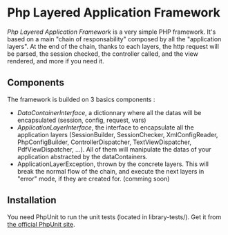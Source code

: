 # Php Layered Application Framework

*Php Layered Application Framework* is a very simple PHP framework.
It's based on a main "chain of responsability" composed by all the "application layers".
At the end of the chain, thanks to each layers, the http request will be parsed, the session checked, the controller called, and the view rendered, and more if you need it.

## Components

The framework is builded on 3 basics components :

* *DataContainerInterface*, a dictionnary where all the datas will be encapsulated (session, config, request, vars)
* *ApplicationLayerInterface*, the interface to encapsulate all the application layers (SessionBuilder, SessionChecker, XmlConfigReader, PhpConfigBuilder, ControllerDispatcher, TextViewDispatcher, PdfViewDispatcher, ...). All of them will manipulate the datas of your application abstracted by the dataContainers.
* ApplicationLayerException, thrown by the concrete layers. This will break the normal flow of the chain, and execute the next layers in "error" mode, if they are created for. (comming soon) 

## Installation

You need PhpUnit to run the unit tests (located in library-tests/). Get it from [the official PhpUnit site](https://github.com/sebastianbergmann/phpunit).